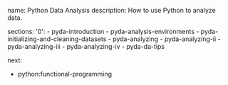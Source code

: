 name: Python Data Analysis
description: How to use Python to analyze data.

sections:
  '0':
    - pyda-introduction
    - pyda-analysis-environments
    - pyda-initializing-and-cleaning-datasets
    - pyda-analyzing
    - pyda-analyzing-ii
    - pyda-analyzing-iii
    - pyda-analyzing-iv
    - pyda-da-tips

next:
  - python:functional-programming
